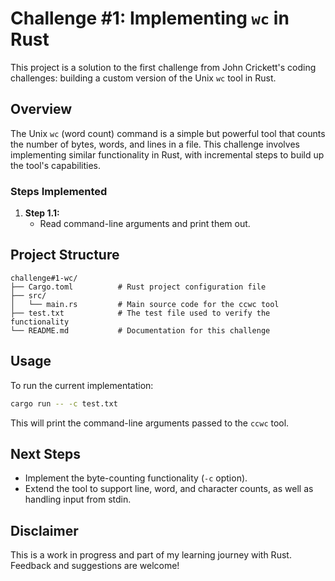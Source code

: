 # Challenge #1: Implementing `wc` in Rust

This project is a solution to the first challenge from John Crickett's coding challenges: building a custom version of the Unix `wc` tool in Rust.

## Overview

The Unix `wc` (word count) command is a simple but powerful tool that counts the number of bytes, words, and lines in a file. This challenge involves implementing similar functionality in Rust, with incremental steps to build up the tool's capabilities.

### Steps Implemented

1. **Step 1.1:**
   - Read command-line arguments and print them out.

## Project Structure

```
challenge#1-wc/
├── Cargo.toml          # Rust project configuration file
├── src/
│   └── main.rs         # Main source code for the ccwc tool
├── test.txt            # The test file used to verify the functionality
└── README.md           # Documentation for this challenge
```

## Usage

To run the current implementation:

```bash
cargo run -- -c test.txt
```

This will print the command-line arguments passed to the `ccwc` tool.

## Next Steps

- Implement the byte-counting functionality (`-c` option).
- Extend the tool to support line, word, and character counts, as well as handling input from stdin.

## Disclaimer

This is a work in progress and part of my learning journey with Rust. Feedback and suggestions are welcome!
